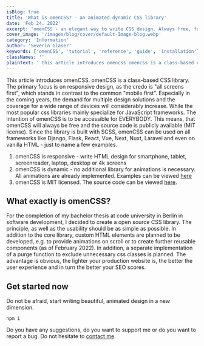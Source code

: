 ```yaml
---
isBlog: true
title: 'What is omenCSS? - an animated dynamic CSS library'
date: 'Feb 24. 2022'
excerpt: 'omenCSS - an elegant way to write CSS design. Always free, for anyone with any framework.'
cover_image: '/images/blog/cover/default-Image-blog.webp'
category: 'Information'
author: 'Severin Glaser'
keywords: ['omenCSS', 'tutorial', 'reference', 'guide', 'installation']
classNames: ''
plainText: ' this article introduces omencss omencss is a class-based css library the primary focus is on responsive design as the credo is all screens first which stands in contrast to the common mobile first especially in the coming years the demand for multiple design solutions and the coverage for a wide range of devices will considerably increase while the most popular css libraries mainly specialize for javascript frameworks the intention of omencss is to be accessible for everybody this means that omencss will always be free and the source code is publicly available mit license since the library is built with scss omencss can be used on all frameworks like django flask react vue next nuxt laravel and even on vanilla html - just to name a few examples 1 omencss is responsive - write html design for smartphone tablet screenreader laptop desktop or 4k screens 2 omencss is dynamic - no additional library for animations is necessary all animations are already implemented examples can be viewed here https www omen design docs animation example 3 omencss is mit licensed the source code can be viewed here https github com se-gl omencss what exactly is omencss? for the completion of my bachelor thesis at code university in berlin in software development i decided to create a open source css library the principle as well as the usability should be as simple as possible in addition to the core library custom html elements are planned to be developed e g to provide animations on scroll or to create further reusable components as of february 2022 in addition a separate implementation of a purge function to exclude unnecessary css classes is planned the advantage is obvious the lighter your production website is the better the user experience and in turn the better your seo scores get started now do not be afraid start writing beautiful animated design in a new dimension shell npm i do you have any suggestions do you want to support me or do you want to report a bug do not hesitate to contact me mailto info@omencss dev '
---
```


This article introduces omenCSS. omenCSS is a class-based CSS library. The primary focus is on responsive design, as the credo is "all screens first", which stands in contrast to the common "mobile first". Especially in the coming years, the demand for multiple design solutions and the coverage for a wide range of devices will considerably increase. While the most popular css libraries mainly specialize for JavaScript frameworks. The intention of omenCSS is to be accessible for EVERYBODY. This means, that omenCSS will always be free and the source code is publicly available (MIT license). Since the library is built with SCSS, omenCSS can be used on all frameworks like Django, Flask, React, Vue, Next, Nuxt, Laravel and even on vanilla HTML - just to name a few examples.

1.  omenCSS is responsive - write HTML design for smartphone, tablet, screenreader, laptop, desktop or 4k screens
2.  omenCSS is dynamic - no additional library for animations is necessary. All animations are already implemented. Examples can be viewed [here](https://www.omen.design/docs/animation/example)
3.  omenCSS is MIT licensed. The source code can be viewed [here](https://github.com/Se-Gl/omencss).

## What exactly is omenCSS?

For the completion of my bachelor thesis at code university in Berlin in software development, I decided to create a open source CSS library. The principle, as well as the usability should be as simple as possible. In addition to the core library, custom HTML elements are planned to be developed, e.g. to provide animations on scroll or to create further reusable components (as of February 2022). In addition, a separate implementation of a purge function to exclude unnecessary css classes is planned. The advantage is obvious, the lighter your production website is, the better the user experience and in turn the better your SEO scores.

## Get started now

Do not be afraid, start writing beautiful, animated design in a new dimension.

```shell
npm i
```

Do you have any suggestions, do you want to support me or do you want to report a bug. Do not hesitate to [contact me](mailto:info@omencss.dev).
